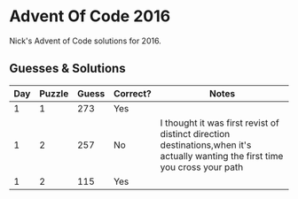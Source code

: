 # Advent Of Code 2016

Nick's Advent of Code solutions for 2016.

## Guesses & Solutions

|Day|Puzzle|Guess|Correct?|Notes|
|---|------|-----|--------|-----|
|1|1|273|Yes|
|1|2|257|No|I thought it was first revist of distinct direction destinations,when it's actually wanting the first time you cross your path|
|1|2|115|Yes